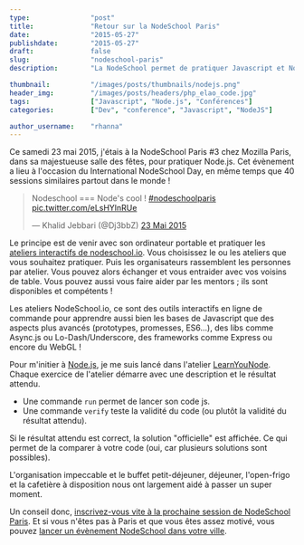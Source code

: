 ```yaml
---
type:               "post"
title:              "Retour sur la NodeSchool Paris"
date:               "2015-05-27"
publishdate:        "2015-05-27"
draft:              false
slug:               "nodeschool-paris"
description:        "La NodeSchool permet de pratiquer Javascript et Node.js grâce à des ateliers interactifs."

thumbnail:          "/images/posts/thumbnails/nodejs.png"
header_img:         "/images/posts/headers/php_elao_code.jpg"
tags:               ["Javascript", "Node.js", "Conférences"]
categories:         ["Dev", "conference", "Javascript", "NodeJS"]

author_username:    "rhanna"
---
```


Ce samedi 23 mai 2015, j'étais à la NodeSchool Paris #3 chez Mozilla Paris, dans sa majestueuse salle des fêtes, pour pratiquer Node.js.
Cet évènement a lieu à l'occasion du International NodeSchool Day, en même temps que 40 sessions similaires partout dans le monde !

<blockquote class="twitter-tweet" lang="fr"><p lang="nl" dir="ltr">Nodeschool === Node&#39;s cool ! <a href="https://twitter.com/hashtag/nodeschoolparis?src=hash">#nodeschoolparis</a> <a href="http://t.co/eLsHYlnRUe">pic.twitter.com/eLsHYlnRUe</a></p>&mdash; Khalid Jebbari (@Dj3bbZ) <a href="https://twitter.com/Dj3bbZ/status/602113379407368192">23 Mai 2015</a></blockquote>

Le principe est de venir avec son ordinateur portable et pratiquer les [ateliers interactifs de nodeschool.io](http://nodeschool.io/fr-fr/index.html#workshopper-list).
Vous choisissez le ou les ateliers que vous souhaitez pratiquer.
Puis les organisateurs rassemblent les personnes par atelier.
Vous pouvez alors échanger et vous entraider avec vos voisins de table.
Vous pouvez aussi vous faire aider par les mentors ; ils sont disponibles et compétents !

Les ateliers NodeSchool.io, ce sont des outils interactifs en ligne de commande pour apprendre aussi bien les bases de Javascript que des aspects plus avancés (prototypes, promesses, ES6…), des libs comme Async.js ou Lo-Dash/Underscore, des frameworks comme Express ou encore du WebGL !

Pour m'initier à [Node.js](https://nodejs.org/), je me suis lancé dans l'atelier [LearnYouNode](https://github.com/workshopper/learnyounode).
Chaque exercice de l'atelier démarre avec une description et le résultat attendu.

- Une commande `run` permet de lancer son code js.
- Une commande `verify` teste la validité du code (ou plutôt la validité du résultat attendu).

Si le résultat attendu est correct, la solution "officielle" est affichée. Ce qui permet de la comparer à votre code (oui, car plusieurs solutions sont possibles).

L'organisation impeccable et le buffet petit-déjeuner, déjeuner, l'open-frigo et la cafetière à disposition nous ont largement aidé à passer un super moment.

Un conseil donc, [inscrivez-vous vite à la prochaine session de NodeSchool Paris](http://www.meetup.com/fr/NodeSchool-Paris/).
Et si vous n'êtes pas à Paris et que vous êtes assez motivé, vous pouvez [lancer un évènement NodeSchool dans votre ville](http://nodeschool.io/fr-fr/host.html).

